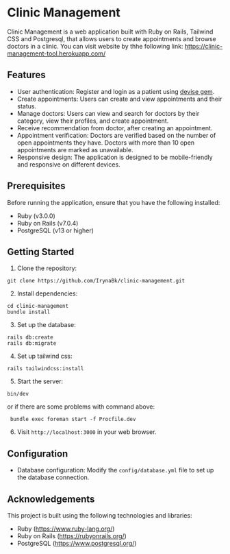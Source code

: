 # Clinic Management

Clinic Management is a web application built with Ruby on Rails, Tailwind CSS and Postgresql, that allows users to create appointments and browse doctors in a clinic.
You can visit website by thhe following link: https://clinic-management-tool.herokuapp.com/ 

## Features

- User authentication: Register and login as a patient using [devise gem](https://github.com/heartcombo/devise).
- Create appointments: Users can create and view appointments and their status.
- Manage doctors: Users can view and search for doctors by their category, view their profiles, and create appointment.
- Receive recommendation from doctor, after creating an appointment.
- Appointment verification: Doctors are verified based on the number of open appointments they have. Doctors with more than 10 open appointments are marked as unavailable.
- Responsive design: The application is designed to be mobile-friendly and responsive on different devices.

## Prerequisites

Before running the application, ensure that you have the following installed:

- Ruby (v3.0.0)
- Ruby on Rails (v7.0.4)
- PostgreSQL (v13 or higher)

## Getting Started

1. Clone the repository:

```shell
git clone https://github.com/IrynaBk/clinic-management.git
```

2. Install dependencies:

```shell
cd clinic-management
bundle install
```

3. Set up the database:

```shell
rails db:create
rails db:migrate
```

4. Set up tailwind css:

```shell
rails tailwindcss:install
```

5. Start the server:

```shell
bin/dev
```

or if there are some problems with command above:

```shell
 bundle exec foreman start -f Procfile.dev 
```

6. Visit `http://localhost:3000` in your web browser.

## Configuration

- Database configuration: Modify the `config/database.yml` file to set up the database connection.


## Acknowledgements

This project is built using the following technologies and libraries:

- Ruby (https://www.ruby-lang.org/)
- Ruby on Rails (https://rubyonrails.org/)
- PostgreSQL (https://www.postgresql.org/)


